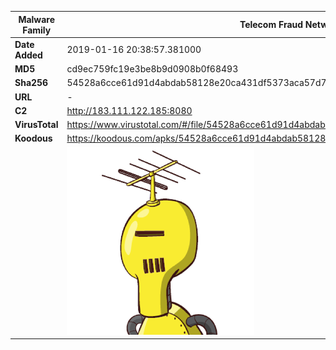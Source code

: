 | Malware Family | Telecom Fraud Network for South Koreans                      |
| -------------- | ------------------------------------------------------------ |
| **Date Added** | 2019-01-16 20:38:57.381000                                                   |
| **MD5**        | cd9ec759fc19e3be8b9d0908b0f68493                             |
| **Sha256**     | 54528a6cce61d91d4abdab58128e20ca431df5373aca57d7b38b9d516571491f |
| **URL**        | -                                                            |
| **C2**         | http://183.111.122.185:8080 |
| **VirusTotal** | https://www.virustotal.com/#/file/54528a6cce61d91d4abdab58128e20ca431df5373aca57d7b38b9d516571491f/detection |
| **Koodous**    | https://koodous.com/apks/54528a6cce61d91d4abdab58128e20ca431df5373aca57d7b38b9d516571491f |
|                | ![](../assets/54528a6cce61d91d4abdab58128e20ca431df5373aca57d7b38b9d516571491f.png) |